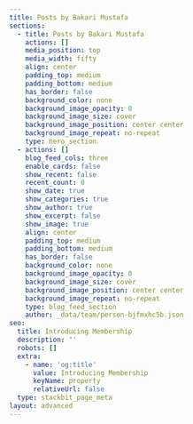```yaml
---
title: Posts by Bakari Mustafa
sections:
  - title: Posts by Bakari Mustafa
    actions: []
    media_position: top
    media_width: fifty
    align: center
    padding_top: medium
    padding_bottom: medium
    has_border: false
    background_color: none
    background_image_opacity: 0
    background_image_size: cover
    background_image_position: center center
    background_image_repeat: no-repeat
    type: hero_section
  - actions: []
    blog_feed_cols: three
    enable_cards: false
    show_recent: false
    recent_count: 0
    show_date: true
    show_categories: true
    show_author: true
    show_excerpt: false
    show_image: true
    align: center
    padding_top: medium
    padding_bottom: medium
    has_border: false
    background_color: none
    background_image_opacity: 0
    background_image_size: cover
    background_image_position: center center
    background_image_repeat: no-repeat
    type: blog_feed_section
    author: _data/team/person-bjfmxhc5b.json
seo:
  title: Introducing Membership
  description: ''
  robots: []
  extra:
    - name: 'og:title'
      value: Introducing Membership
      keyName: property
      relativeUrl: false
  type: stackbit_page_meta
layout: advanced
---
```


